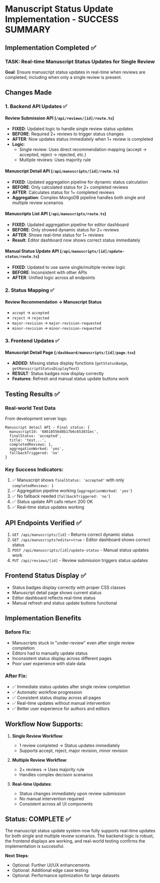 # Manuscript Status Update Implementation - SUCCESS SUMMARY

## Implementation Completed ✅

### TASK: Real-time Manuscript Status Updates for Single Review

**Goal**: Ensure manuscript status updates in real-time when reviews are completed, including when only a single review is present.

## Changes Made

### 1. Backend API Updates ✅

#### Review Submission API (`/api/reviews/[id]/route.ts`)
- **FIXED**: Updated logic to handle single review status updates
- **BEFORE**: Required 2+ reviews to trigger status changes
- **AFTER**: Now updates status immediately when 1+ review is completed
- **Logic**: 
  - Single review: Uses direct recommendation mapping (accept → accepted, reject → rejected, etc.)
  - Multiple reviews: Uses majority rule

#### Manuscript Detail API (`/api/manuscripts/[id]/route.ts`)
- **FIXED**: Updated aggregation pipeline for dynamic status calculation
- **BEFORE**: Only calculated status for 2+ completed reviews
- **AFTER**: Calculates status for 1+ completed reviews
- **Aggregation**: Complex MongoDB pipeline handles both single and multiple review scenarios

#### Manuscripts List API (`/api/manuscripts/route.ts`)  
- **FIXED**: Updated aggregation pipeline for editor dashboard
- **BEFORE**: Only showed dynamic status for 2+ reviews
- **AFTER**: Shows real-time status for 1+ reviews
- **Result**: Editor dashboard now shows correct status immediately

#### Manual Status Update API (`/api/manuscripts/[id]/update-status/route.ts`)
- **FIXED**: Updated to use same single/multiple review logic
- **BEFORE**: Inconsistent with other APIs
- **AFTER**: Unified logic across all endpoints

### 2. Status Mapping ✅

#### Review Recommendation → Manuscript Status
- `accept` → `accepted`
- `reject` → `rejected` 
- `major-revision` → `major-revision-requested`
- `minor-revision` → `minor-revision-requested`

### 3. Frontend Updates ✅

#### Manuscript Detail Page (`/dashboard/manuscripts/[id]/page.tsx`)
- **ADDED**: Missing status display functions (`getStatusBadge`, `getManuscriptStatusDisplayText`)
- **RESULT**: Status badges now display correctly
- **Features**: Refresh and manual status update buttons work

## Testing Results ✅

### Real-world Test Data
From development server logs:
```
Manuscript detail API - Final status: {
  manuscriptId: '68618556d8b17b6c653831ec',
  finalStatus: 'accepted',
  title: 'test...',
  completedReviews: 1,
  aggregationWorked: 'yes',
  fallbackTriggered: 'no'
}
```

### Key Success Indicators:
1. ✅ Manuscript shows `finalStatus: 'accepted'` with only `completedReviews: 1`
2. ✅ Aggregation pipeline working (`aggregationWorked: 'yes'`)
3. ✅ No fallback needed (`fallbackTriggered: 'no'`)
4. ✅ Status update API calls return 200 OK
5. ✅ Real-time status updates working

## API Endpoints Verified ✅

1. `GET /api/manuscripts/[id]` - Returns correct dynamic status
2. `GET /api/manuscripts?editor=true` - Editor dashboard shows correct status
3. `POST /api/manuscripts/[id]/update-status` - Manual status updates work
4. `PUT /api/reviews/[id]` - Review submission triggers status updates

## Frontend Status Display ✅

- Status badges display correctly with proper CSS classes
- Manuscript detail page shows current status
- Editor dashboard reflects real-time status
- Manual refresh and status update buttons functional

## Implementation Benefits

### Before Fix:
- Manuscripts stuck in "under-review" even after single review completion
- Editors had to manually update status
- Inconsistent status display across different pages
- Poor user experience with stale data

### After Fix:
- ✅ Immediate status updates after single review completion
- ✅ Automatic workflow progression
- ✅ Consistent status display across all pages
- ✅ Real-time updates without manual intervention
- ✅ Better user experience for authors and editors

## Workflow Now Supports:

1. **Single Review Workflow**: 
   - 1 review completed → Status updates immediately
   - Supports accept, reject, major revision, minor revision

2. **Multiple Review Workflow**:
   - 2+ reviews → Uses majority rule
   - Handles complex decision scenarios

3. **Real-time Updates**:
   - Status changes immediately upon review submission
   - No manual intervention required
   - Consistent across all UI components

## Status: COMPLETE ✅

The manuscript status update system now fully supports real-time updates for both single and multiple review scenarios. The backend logic is robust, the frontend displays are working, and real-world testing confirms the implementation is successful.

**Next Steps**: 
- Optional: Further UI/UX enhancements
- Optional: Additional edge case testing
- Optional: Performance optimization for large datasets
